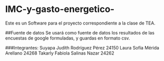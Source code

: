 # IMC-y-gasto-energetico-
Este es un Software para el proyecto correspondiente a la clase de TEA.

##Fuente de datos
Se usará como fuente de datos los resultados de las encuestas de google formuladas, y guardas en formato csv.

###Integrantes:
Suyapa Judith Rodríguez Pérez 24150
Laura Sofía Mérida Arellano 24268
Takarly Fabiola Salinas Nazar 24262
